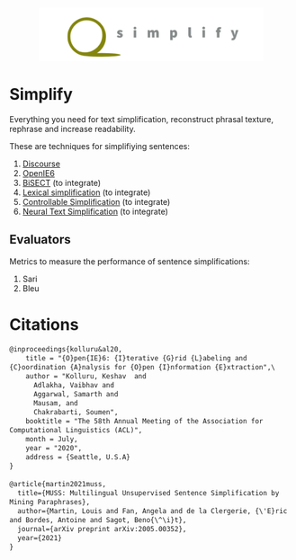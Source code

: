 <p align="center">
    <br>
    <img src="docs/source/images/simplify_logo.png" width="400"/>
    <br>
<p>

# Simplify

Everything you need for text simplification, reconstruct phrasal texture, rephrase and increase readability.




These are techniques for simplifiying sentences:

1. [Discourse](https://github.com/Lambda-3/DiscourseSimplification)
2. [OpenIE6](https://github.com/dair-iitd/openie6)
3. [BiSECT](https://github.com/mounicam/BiSECT) (to integrate)
4. [Lexical simplification](https://github.com/mounicam/lexical_simplification) (to integrate)
5. [Controllable Simplification](https://github.com/mounicam/controllable_simplification) (to integrate)
6. [Neural Text Simplification](https://github.com/senisioi/NeuralTextSimplification) (to integrate)



## Evaluators

Metrics to measure the performance of sentence simplifications:

1. Sari
2. Bleu

# Citations
```
@inproceedings{kolluru&al20,
    title = "{O}pen{IE}6: {I}terative {G}rid {L}abeling and {C}oordination {A}nalysis for {O}pen {I}nformation {E}xtraction",\
    author = "Kolluru, Keshav  and
      Adlakha, Vaibhav and
      Aggarwal, Samarth and
      Mausam, and
      Chakrabarti, Soumen",
    booktitle = "The 58th Annual Meeting of the Association for Computational Linguistics (ACL)",
    month = July,
    year = "2020",
    address = {Seattle, U.S.A}
}

@article{martin2021muss,
  title={MUSS: Multilingual Unsupervised Sentence Simplification by Mining Paraphrases},
  author={Martin, Louis and Fan, Angela and de la Clergerie, {\'E}ric and Bordes, Antoine and Sagot, Beno{\^\i}t},
  journal={arXiv preprint arXiv:2005.00352},
  year={2021}
}
```
